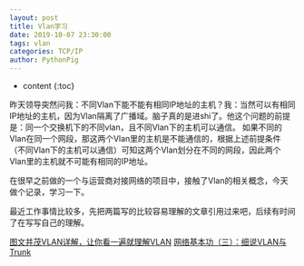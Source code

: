 ```yaml
---
layout: post
title: Vlan学习
date: 2019-10-07 23:30:00
tags: vlan
categories: TCP/IP
author: PythonPig
---
```

* content
{:toc}

昨天领导突然问我：不同Vlan下能不能有相同IP地址的主机？我：当然可以有相同IP地址的主机，因为Vlan隔离了广播域。脑子真的是进shi了。他这个问题的前提是：同一个交换机下的不同vlan，且不同Vlan下的主机可以通信。
如果不同的Vlan在同一个网段，那这两个Vlan里的主机是不能通信的，根据上述前提条件（不同Vlan下的主机可以通信）可知这两个Vlan划分在不同的网段，因此两个Vlan里的主机就不可能有相同的IP地址。




在很早之前做的一个与运营商对接网络的项目中，接触了Vlan的相关概念，今天做个记录，学习一下。

最近工作事情比较多，先把两篇写的比较容易理解的文章引用过来吧，后续有时间了在写写自己的理解。

[图文并茂VLAN详解，让你看一遍就理解VLAN](http://blog.51cto.com/6930123/2115373)
[网络基本功（三）：细说VLAN与Trunk](https://wizardforcel.gitbooks.io/network-basic/content/2.html)